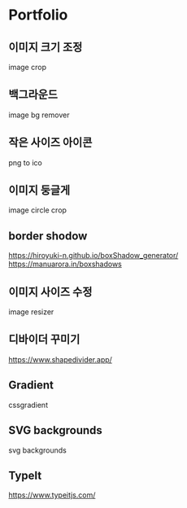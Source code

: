# Portfolio
## 이미지 크기 조정
image crop
## 백그라운드
image bg remover
## 작은 사이즈 아이콘
png to ico
## 이미지 둥글게
image circle crop
## border shodow
https://hiroyuki-n.github.io/boxShadow_generator/
https://manuarora.in/boxshadows
## 이미지 사이즈 수정
image resizer
## 디바이더 꾸미기
https://www.shapedivider.app/
## Gradient
cssgradient
## SVG backgrounds
svg backgrounds
## TypeIt
https://www.typeitjs.com/